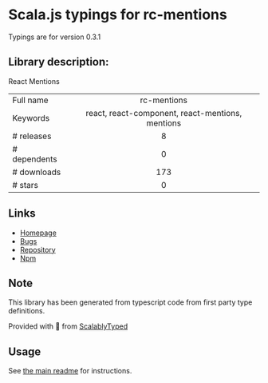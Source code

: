 
# Scala.js typings for rc-mentions

Typings are for version 0.3.1

## Library description:
React Mentions

|                    |                 |
| ------------------ | :-------------: |
| Full name          | rc-mentions |
| Keywords           | react, react-component, react-mentions, mentions |
| # releases         | 8 |
| # dependents       | 0 |
| # downloads        | 173 |
| # stars            | 0 |

## Links
- [Homepage](http://github.com/react-component/mentions)
- [Bugs](http://github.com/react-component/mentions/issues)
- [Repository](https://github.com/react-component/mentions)
- [Npm](https://www.npmjs.com/package/rc-mentions)
    


## Note
This library has been generated from typescript code from first party type definitions.

Provided with :purple_heart: from [ScalablyTyped](https://github.com/oyvindberg/ScalablyTyped)

## Usage
See [the main readme](../../readme.md) for instructions.


